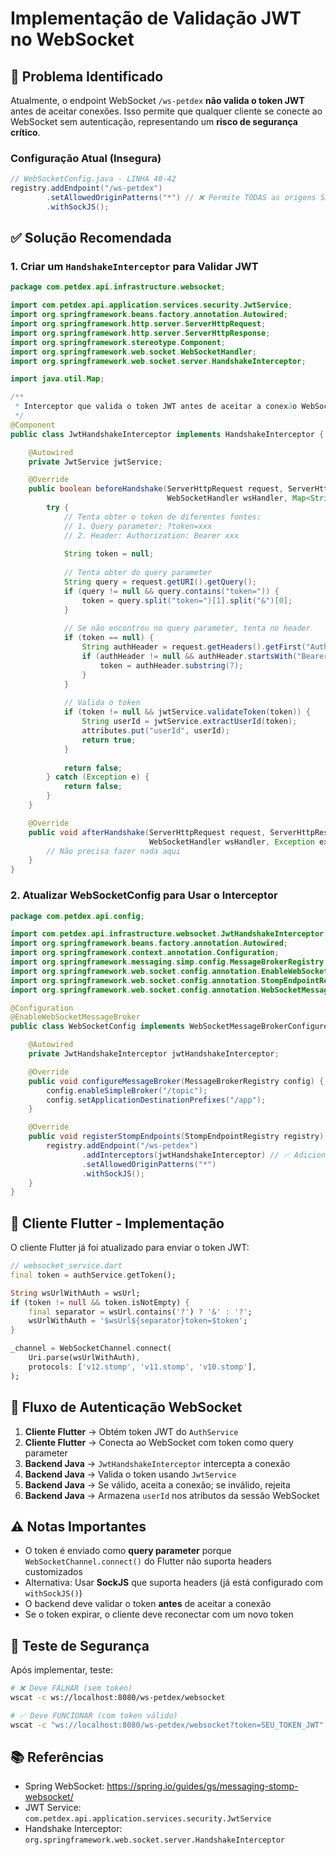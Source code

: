 # Implementação de Validação JWT no WebSocket

## 🔴 Problema Identificado

Atualmente, o endpoint WebSocket `/ws-petdex` **não valida o token JWT** antes de aceitar conexões. Isso permite que qualquer cliente se conecte ao WebSocket sem autenticação, representando um **risco de segurança crítico**.

### Configuração Atual (Insegura)
```java
// WebSocketConfig.java - LINHA 40-42
registry.addEndpoint("/ws-petdex")
        .setAllowedOriginPatterns("*") // ❌ Permite TODAS as origens SEM autenticação
        .withSockJS();
```

## ✅ Solução Recomendada

### 1. Criar um `HandshakeInterceptor` para Validar JWT

```java
package com.petdex.api.infrastructure.websocket;

import com.petdex.api.application.services.security.JwtService;
import org.springframework.beans.factory.annotation.Autowired;
import org.springframework.http.server.ServerHttpRequest;
import org.springframework.http.server.ServerHttpResponse;
import org.springframework.stereotype.Component;
import org.springframework.web.socket.WebSocketHandler;
import org.springframework.web.socket.server.HandshakeInterceptor;

import java.util.Map;

/**
 * Interceptor que valida o token JWT antes de aceitar a conexão WebSocket
 */
@Component
public class JwtHandshakeInterceptor implements HandshakeInterceptor {

    @Autowired
    private JwtService jwtService;

    @Override
    public boolean beforeHandshake(ServerHttpRequest request, ServerHttpResponse response,
                                   WebSocketHandler wsHandler, Map<String, Object> attributes) {
        try {
            // Tenta obter o token de diferentes fontes:
            // 1. Query parameter: ?token=xxx
            // 2. Header: Authorization: Bearer xxx
            
            String token = null;
            
            // Tenta obter do query parameter
            String query = request.getURI().getQuery();
            if (query != null && query.contains("token=")) {
                token = query.split("token=")[1].split("&")[0];
            }
            
            // Se não encontrou no query parameter, tenta no header
            if (token == null) {
                String authHeader = request.getHeaders().getFirst("Authorization");
                if (authHeader != null && authHeader.startsWith("Bearer ")) {
                    token = authHeader.substring(7);
                }
            }
            
            // Valida o token
            if (token != null && jwtService.validateToken(token)) {
                String userId = jwtService.extractUserId(token);
                attributes.put("userId", userId);
                return true;
            }
            
            return false;
        } catch (Exception e) {
            return false;
        }
    }

    @Override
    public void afterHandshake(ServerHttpRequest request, ServerHttpResponse response,
                               WebSocketHandler wsHandler, Exception exception) {
        // Não precisa fazer nada aqui
    }
}
```

### 2. Atualizar WebSocketConfig para Usar o Interceptor

```java
package com.petdex.api.config;

import com.petdex.api.infrastructure.websocket.JwtHandshakeInterceptor;
import org.springframework.beans.factory.annotation.Autowired;
import org.springframework.context.annotation.Configuration;
import org.springframework.messaging.simp.config.MessageBrokerRegistry;
import org.springframework.web.socket.config.annotation.EnableWebSocketMessageBroker;
import org.springframework.web.socket.config.annotation.StompEndpointRegistry;
import org.springframework.web.socket.config.annotation.WebSocketMessageBrokerConfigurer;

@Configuration
@EnableWebSocketMessageBroker
public class WebSocketConfig implements WebSocketMessageBrokerConfigurer {

    @Autowired
    private JwtHandshakeInterceptor jwtHandshakeInterceptor;

    @Override
    public void configureMessageBroker(MessageBrokerRegistry config) {
        config.enableSimpleBroker("/topic");
        config.setApplicationDestinationPrefixes("/app");
    }

    @Override
    public void registerStompEndpoints(StompEndpointRegistry registry) {
        registry.addEndpoint("/ws-petdex")
                .addInterceptors(jwtHandshakeInterceptor) // ✅ Adiciona validação JWT
                .setAllowedOriginPatterns("*")
                .withSockJS();
    }
}
```

## 📱 Cliente Flutter - Implementação

O cliente Flutter já foi atualizado para enviar o token JWT:

```dart
// websocket_service.dart
final token = authService.getToken();

String wsUrlWithAuth = wsUrl;
if (token != null && token.isNotEmpty) {
    final separator = wsUrl.contains('?') ? '&' : '?';
    wsUrlWithAuth = '$wsUrl${separator}token=$token';
}

_channel = WebSocketChannel.connect(
    Uri.parse(wsUrlWithAuth),
    protocols: ['v12.stomp', 'v11.stomp', 'v10.stomp'],
);
```

## 🔄 Fluxo de Autenticação WebSocket

1. **Cliente Flutter** → Obtém token JWT do `AuthService`
2. **Cliente Flutter** → Conecta ao WebSocket com token como query parameter
3. **Backend Java** → `JwtHandshakeInterceptor` intercepta a conexão
4. **Backend Java** → Valida o token usando `JwtService`
5. **Backend Java** → Se válido, aceita a conexão; se inválido, rejeita
6. **Backend Java** → Armazena `userId` nos atributos da sessão WebSocket

## ⚠️ Notas Importantes

- O token é enviado como **query parameter** porque `WebSocketChannel.connect()` do Flutter não suporta headers customizados
- Alternativa: Usar **SockJS** que suporta headers (já está configurado com `withSockJS()`)
- O backend deve validar o token **antes** de aceitar a conexão
- Se o token expirar, o cliente deve reconectar com um novo token

## 🧪 Teste de Segurança

Após implementar, teste:

```bash
# ❌ Deve FALHAR (sem token)
wscat -c ws://localhost:8080/ws-petdex/websocket

# ✅ Deve FUNCIONAR (com token válido)
wscat -c "ws://localhost:8080/ws-petdex/websocket?token=SEU_TOKEN_JWT"
```

## 📚 Referências

- Spring WebSocket: https://spring.io/guides/gs/messaging-stomp-websocket/
- JWT Service: `com.petdex.api.application.services.security.JwtService`
- Handshake Interceptor: `org.springframework.web.socket.server.HandshakeInterceptor`

